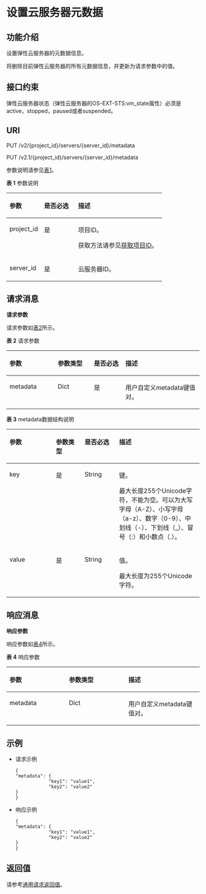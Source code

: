 # 设置云服务器元数据<a name="ZH-CN_TOPIC_0077847902"></a>

## 功能介绍<a name="zh-cn_topic_0057973166_section2604713"></a>

设置弹性云服务器的元数据信息。

将删除目前弹性云服务器的所有元数据信息，并更新为请求参数中的值。

## 接口约束<a name="zh-cn_topic_0057973166_section9655225"></a>

弹性云服务器状态（弹性云服务器的OS-EXT-STS:vm\_state属性）必须是active，stopped，paused或者suspended。

## URI<a name="zh-cn_topic_0057973166_section23442424"></a>

PUT /v2/\{project\_id\}/servers/\{server\_id\}/metadata

PUT /v2.1/\{project\_id\}/servers/\{server\_id\}/metadata

参数说明请参见[表1](#zh-cn_topic_0057973166_table32475667)。

**表 1**  参数说明

<a name="zh-cn_topic_0057973166_table32475667"></a>
<table><thead align="left"><tr id="zh-cn_topic_0057973166_row44937496"><th class="cellrowborder" valign="top" width="22.24%" id="mcps1.2.4.1.1"><p id="p5187119"><a name="p5187119"></a><a name="p5187119"></a>参数</p>
</th>
<th class="cellrowborder" valign="top" width="21.87%" id="mcps1.2.4.1.2"><p id="p17503500"><a name="p17503500"></a><a name="p17503500"></a>是否必选</p>
</th>
<th class="cellrowborder" valign="top" width="55.88999999999999%" id="mcps1.2.4.1.3"><p id="p8497414"><a name="p8497414"></a><a name="p8497414"></a>描述</p>
</th>
</tr>
</thead>
<tbody><tr id="zh-cn_topic_0057973166_row1664874"><td class="cellrowborder" valign="top" width="22.24%" headers="mcps1.2.4.1.1 "><p id="zh-cn_topic_0057973166_p637140"><a name="zh-cn_topic_0057973166_p637140"></a><a name="zh-cn_topic_0057973166_p637140"></a>project_id</p>
</td>
<td class="cellrowborder" valign="top" width="21.87%" headers="mcps1.2.4.1.2 "><p id="zh-cn_topic_0057973166_p51608407"><a name="zh-cn_topic_0057973166_p51608407"></a><a name="zh-cn_topic_0057973166_p51608407"></a>是</p>
</td>
<td class="cellrowborder" valign="top" width="55.88999999999999%" headers="mcps1.2.4.1.3 "><p id="p37593705"><a name="p37593705"></a><a name="p37593705"></a>项目ID。</p>
<p id="p1180512217438"><a name="p1180512217438"></a><a name="p1180512217438"></a>获取方法请参见<a href="获取项目ID.md">获取项目ID</a>。</p>
</td>
</tr>
<tr id="zh-cn_topic_0057973166_row41565035"><td class="cellrowborder" valign="top" width="22.24%" headers="mcps1.2.4.1.1 "><p id="zh-cn_topic_0057973166_p11324657"><a name="zh-cn_topic_0057973166_p11324657"></a><a name="zh-cn_topic_0057973166_p11324657"></a>server_id</p>
</td>
<td class="cellrowborder" valign="top" width="21.87%" headers="mcps1.2.4.1.2 "><p id="zh-cn_topic_0057973166_p44882061"><a name="zh-cn_topic_0057973166_p44882061"></a><a name="zh-cn_topic_0057973166_p44882061"></a>是</p>
</td>
<td class="cellrowborder" valign="top" width="55.88999999999999%" headers="mcps1.2.4.1.3 "><p id="zh-cn_topic_0057973166_p11568292"><a name="zh-cn_topic_0057973166_p11568292"></a><a name="zh-cn_topic_0057973166_p11568292"></a>云服务器ID。</p>
</td>
</tr>
</tbody>
</table>

## 请求消息<a name="zh-cn_topic_0057973166_section43875778"></a>

**请求参数**

请求参数如[表2](#zh-cn_topic_0057973166_table58874912)所示。

**表 2**  请求参数

<a name="zh-cn_topic_0057973166_table58874912"></a>
<table><thead align="left"><tr id="zh-cn_topic_0057973166_row60391117"><th class="cellrowborder" valign="top" width="25%" id="mcps1.2.5.1.1"><p id="zh-cn_topic_0057973166_p59842305"><a name="zh-cn_topic_0057973166_p59842305"></a><a name="zh-cn_topic_0057973166_p59842305"></a>参数</p>
</th>
<th class="cellrowborder" valign="top" width="18.709999999999997%" id="mcps1.2.5.1.2"><p id="zh-cn_topic_0057973166_p15388566"><a name="zh-cn_topic_0057973166_p15388566"></a><a name="zh-cn_topic_0057973166_p15388566"></a>参数类型</p>
</th>
<th class="cellrowborder" valign="top" width="16.29%" id="mcps1.2.5.1.3"><p id="zh-cn_topic_0057973166_p38514356"><a name="zh-cn_topic_0057973166_p38514356"></a><a name="zh-cn_topic_0057973166_p38514356"></a>是否必选</p>
</th>
<th class="cellrowborder" valign="top" width="40%" id="mcps1.2.5.1.4"><p id="zh-cn_topic_0057973166_p32655106"><a name="zh-cn_topic_0057973166_p32655106"></a><a name="zh-cn_topic_0057973166_p32655106"></a>描述</p>
</th>
</tr>
</thead>
<tbody><tr id="zh-cn_topic_0057973166_row27817896"><td class="cellrowborder" valign="top" width="25%" headers="mcps1.2.5.1.1 "><p id="zh-cn_topic_0057973166_p38657103"><a name="zh-cn_topic_0057973166_p38657103"></a><a name="zh-cn_topic_0057973166_p38657103"></a>metadata</p>
</td>
<td class="cellrowborder" valign="top" width="18.709999999999997%" headers="mcps1.2.5.1.2 "><p id="zh-cn_topic_0057973166_p44217630"><a name="zh-cn_topic_0057973166_p44217630"></a><a name="zh-cn_topic_0057973166_p44217630"></a>Dict</p>
</td>
<td class="cellrowborder" valign="top" width="16.29%" headers="mcps1.2.5.1.3 "><p id="zh-cn_topic_0057973166_p24858302"><a name="zh-cn_topic_0057973166_p24858302"></a><a name="zh-cn_topic_0057973166_p24858302"></a>是</p>
</td>
<td class="cellrowborder" valign="top" width="40%" headers="mcps1.2.5.1.4 "><p id="zh-cn_topic_0057973166_p26317995185333"><a name="zh-cn_topic_0057973166_p26317995185333"></a><a name="zh-cn_topic_0057973166_p26317995185333"></a>用户自定义metadata键值对。</p>
</td>
</tr>
</tbody>
</table>

**表 3**  metadata数据结构说明

<a name="zh-cn_topic_0057973166_table59792218185333"></a>
<table><thead align="left"><tr id="zh-cn_topic_0057973166_row39910345185333"><th class="cellrowborder" valign="top" width="24.060000000000002%" id="mcps1.2.5.1.1"><p id="p18972171961811"><a name="p18972171961811"></a><a name="p18972171961811"></a>参数</p>
</th>
<th class="cellrowborder" valign="top" width="14.85%" id="mcps1.2.5.1.2"><p id="p2972191901817"><a name="p2972191901817"></a><a name="p2972191901817"></a>参数类型</p>
</th>
<th class="cellrowborder" valign="top" width="17.86%" id="mcps1.2.5.1.3"><p id="p1197281911187"><a name="p1197281911187"></a><a name="p1197281911187"></a>是否必选</p>
</th>
<th class="cellrowborder" valign="top" width="43.230000000000004%" id="mcps1.2.5.1.4"><p id="p13972519121820"><a name="p13972519121820"></a><a name="p13972519121820"></a>描述</p>
</th>
</tr>
</thead>
<tbody><tr id="zh-cn_topic_0057973166_row15890112034514"><td class="cellrowborder" valign="top" width="24.060000000000002%" headers="mcps1.2.5.1.1 "><p id="zh-cn_topic_0057973166_p1089262011454"><a name="zh-cn_topic_0057973166_p1089262011454"></a><a name="zh-cn_topic_0057973166_p1089262011454"></a>key</p>
</td>
<td class="cellrowborder" valign="top" width="14.85%" headers="mcps1.2.5.1.2 "><p id="zh-cn_topic_0057973166_p18894122014512"><a name="zh-cn_topic_0057973166_p18894122014512"></a><a name="zh-cn_topic_0057973166_p18894122014512"></a>是</p>
</td>
<td class="cellrowborder" valign="top" width="17.86%" headers="mcps1.2.5.1.3 "><p id="zh-cn_topic_0057973166_p220493014454"><a name="zh-cn_topic_0057973166_p220493014454"></a><a name="zh-cn_topic_0057973166_p220493014454"></a>String</p>
</td>
<td class="cellrowborder" valign="top" width="43.230000000000004%" headers="mcps1.2.5.1.4 "><p id="zh-cn_topic_0057973166_p19894192011457"><a name="zh-cn_topic_0057973166_p19894192011457"></a><a name="zh-cn_topic_0057973166_p19894192011457"></a>键。</p>
<p id="zh-cn_topic_0057973166_p146113814453"><a name="zh-cn_topic_0057973166_p146113814453"></a><a name="zh-cn_topic_0057973166_p146113814453"></a>最大长度255个Unicode字符，不能为空。可以为大写字母（A-Z）、小写字母（a-z）、数字（0-9）、中划线（-）、下划线（_）、冒号（:）和小数点（.）。</p>
</td>
</tr>
<tr id="zh-cn_topic_0057973166_row17903267185333"><td class="cellrowborder" valign="top" width="24.060000000000002%" headers="mcps1.2.5.1.1 "><p id="zh-cn_topic_0057973166_p40878540185333"><a name="zh-cn_topic_0057973166_p40878540185333"></a><a name="zh-cn_topic_0057973166_p40878540185333"></a>value</p>
</td>
<td class="cellrowborder" valign="top" width="14.85%" headers="mcps1.2.5.1.2 "><p id="zh-cn_topic_0057973166_p22827413185333"><a name="zh-cn_topic_0057973166_p22827413185333"></a><a name="zh-cn_topic_0057973166_p22827413185333"></a>是</p>
</td>
<td class="cellrowborder" valign="top" width="17.86%" headers="mcps1.2.5.1.3 "><p id="zh-cn_topic_0057973166_p37081126185333"><a name="zh-cn_topic_0057973166_p37081126185333"></a><a name="zh-cn_topic_0057973166_p37081126185333"></a>String</p>
</td>
<td class="cellrowborder" valign="top" width="43.230000000000004%" headers="mcps1.2.5.1.4 "><p id="zh-cn_topic_0057973166_p999582373317"><a name="zh-cn_topic_0057973166_p999582373317"></a><a name="zh-cn_topic_0057973166_p999582373317"></a>值。</p>
<p id="zh-cn_topic_0057973166_p58906615396"><a name="zh-cn_topic_0057973166_p58906615396"></a><a name="zh-cn_topic_0057973166_p58906615396"></a>最大长度为255个Unicode字符。</p>
</td>
</tr>
</tbody>
</table>

## 响应消息<a name="zh-cn_topic_0057973166_section59337683"></a>

**响应参数**

响应参数如[表4](#zh-cn_topic_0057973166_table52843024)所示。

**表 4**  响应参数

<a name="zh-cn_topic_0057973166_table52843024"></a>
<table><thead align="left"><tr id="zh-cn_topic_0057973166_row1967448"><th class="cellrowborder" valign="top" width="30.79%" id="mcps1.2.4.1.1"><p id="zh-cn_topic_0057973166_p25145612"><a name="zh-cn_topic_0057973166_p25145612"></a><a name="zh-cn_topic_0057973166_p25145612"></a>参数</p>
</th>
<th class="cellrowborder" valign="top" width="30.79%" id="mcps1.2.4.1.2"><p id="zh-cn_topic_0057973166_p23528655"><a name="zh-cn_topic_0057973166_p23528655"></a><a name="zh-cn_topic_0057973166_p23528655"></a>参数类型</p>
</th>
<th class="cellrowborder" valign="top" width="38.42%" id="mcps1.2.4.1.3"><p id="zh-cn_topic_0057973166_p21124521"><a name="zh-cn_topic_0057973166_p21124521"></a><a name="zh-cn_topic_0057973166_p21124521"></a>描述</p>
</th>
</tr>
</thead>
<tbody><tr id="zh-cn_topic_0057973166_row33364622"><td class="cellrowborder" valign="top" width="30.79%" headers="mcps1.2.4.1.1 "><p id="zh-cn_topic_0057973166_p951875545516"><a name="zh-cn_topic_0057973166_p951875545516"></a><a name="zh-cn_topic_0057973166_p951875545516"></a>metadata</p>
</td>
<td class="cellrowborder" valign="top" width="30.79%" headers="mcps1.2.4.1.2 "><p id="zh-cn_topic_0057973166_p63283858"><a name="zh-cn_topic_0057973166_p63283858"></a><a name="zh-cn_topic_0057973166_p63283858"></a>Dict</p>
</td>
<td class="cellrowborder" valign="top" width="38.42%" headers="mcps1.2.4.1.3 "><p id="zh-cn_topic_0057973166_p1434720105613"><a name="zh-cn_topic_0057973166_p1434720105613"></a><a name="zh-cn_topic_0057973166_p1434720105613"></a>用户自定义metadata键值对。</p>
</td>
</tr>
</tbody>
</table>

## 示例<a name="zh-cn_topic_0057973166_section64277099"></a>

-   请求示例

    ```
    {
    "metadata": {
                "key1": "value1",
                "key2": "value2"
    }
    }
    ```

-   响应示例

    ```
    {
    "metadata": {
                "key1": "value1",
                "key2": "value2"
    }
    }
    ```


## 返回值<a name="zh-cn_topic_0057973166_zh-cn_topic_0020212692_section22960139"></a>

请参考[通用请求返回值](通用请求返回值.md)。

